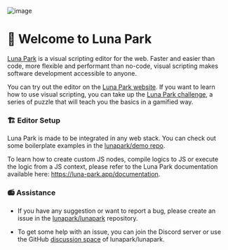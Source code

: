 ![image](https://user-images.githubusercontent.com/4563971/213183074-38c970f9-9071-4f1d-a8ec-09a52ea595da.png)

# 🎡 Welcome to Luna Park

[Luna Park](https://luna-park.app) is a visual scripting editor for the web. Faster and easier than code, more flexible and performant than no-code, visual scripting makes software development accessible to anyone.

You can try out the editor on the [Luna Park website](https://luna-park.app). If you want to learn how to use visual scripting, you can take up the [Luna Park challenge](https://luna-park.app/challenge), a series of puzzle that will teach you the basics in a gamified way.

### 🏗️ Editor Setup

Luna Park is made to be integrated in any web stack. You can check out some boilerplate examples in the [lunapark/demo repo](https://github.com/lunapark/demo). 

To learn how to create custom JS nodes, compile logics to JS or execute the logic from a JS context, please refer to the Luna Park documentation available here: https://luna-park.app/documentation.

### 📻 Assistance

- If you have any suggestion or want to report a bug, please create an issue in the [lunapark/lunapark](https://github.com/lunapark/lunapark/issues) repository.

- To get some help with an issue, you can join the Discord server or use the GitHub [discussion space](https://github.com/lunapark/lunapark/discussions) of lunapark/lunapark.
